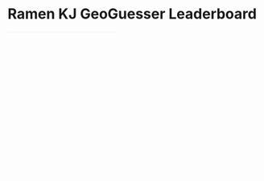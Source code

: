 <html>
<head>
  <title>GeoGuessr Leaderboard</title>
  <style>
    table {
        border-collapse: collapse;
        width: 100%;
        }
        th, td {
            padding: 8px;
            text-align: left;
            border-bottom: 1px solid #ddd;
        }
        th {
            background-color: #f2f2f2;
            cursor: pointer;
            transition: background-color 0.3s ease;
        }
        tr:hover {
            background-color: #f5f5f5;
        }
        @keyframes slideIn {
            0% {
                opacity: 0;
                transform: translateX(-50px);
            }
            100% {
                opacity: 1;
                transform: translateX(0);
            }
        }
        @keyframes fadeIn {
            0% {
                opacity: 0;
            }
            100% {
                opacity: 1;
            }
        }
        th, td {
            animation: slideIn 0.5s ease;
        }
        table {
            animation: fadeIn 1s ease;
        }
  </style>

  <script>
    function sortTable(n) {
      var table, rows, switching, i, x, y, shouldSwitch, dir, switchcount = 0;
      table = document.getElementById("leaderboardTable");
      switching = true;
      dir = "asc";
      while (switching) {
        switching = false;
        rows = table.rows;
        for (i = 1; i < (rows.length - 1); i++) {
          shouldSwitch = false;
          x = rows[i].getElementsByTagName("TD")[n];
          y = rows[i + 1].getElementsByTagName("TD")[n];
          if (dir === "asc") {
            if (n === 1) {
              if (parseInt(x.innerHTML) > parseInt(y.innerHTML)) {
                shouldSwitch = true;
                break;
              }
            } else {
              if (x.innerHTML.toLowerCase() > y.innerHTML.toLowerCase()) {
                shouldSwitch = true;
                break;
              }
            }
          } else if (dir === "desc") {
            if (n === 1) {
              if (parseInt(x.innerHTML) < parseInt(y.innerHTML)) {
                shouldSwitch = true;
                break;
              }
            } else {
              if (x.innerHTML.toLowerCase() < y.innerHTML.toLowerCase()) {
                shouldSwitch = true;
                break;
              }
            }
          }
        }
        if (shouldSwitch) {
          rows[i].parentNode.insertBefore(rows[i + 1], rows[i]);
          switching = true;
          switchcount++;
        } else {
          if (switchcount === 0 && dir === "asc") {
            dir = "desc";
            switching = true;
          }
        }
      }
    }
  </script>
</head>
<body>
  <h1>Ramen KJ GeoGuesser Leaderboard</h1>
  <table id="leaderboardTable">
    <tr>
      <th onclick="sortTable(0)">Username</th>
      <th onclick="sortTable(1)">Score</th>
      <th onclick="sortTable(2)">Time</th>
    </tr>
    <tr>
      <td>Ryan</td>
      <td>1000</td>
      <td>00:45</td>
    </tr>
    <tr>
      <td>Aniket</td>
      <td>800</td>
      <td>01:15</td>
    </tr>
    <tr>
      <td>Max</td>
      <td>650</td>
      <td>00:55</td>
    </tr>
    <tr>
      <td>Evan</td>
      <td>500</td>
      <td>01:21</td>
    </tr>
    <tr>
      <td>Nathan</td>
      <td>650</td>
      <td>00:47</td>
    </tr>
    <tr>
      <td>Kalani</td>
      <td>0</td>
      <td>10:32</td>
    </tr>
    <tr>
      <td>Jaden</td>
      <td>1100</td>
      <td>00:31</td>
    </tr>
  </table>
</body>
</html>
